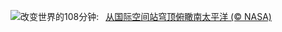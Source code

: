 ![](https://www.bing.com/th?id=OHR.SpaceFlight_ZH-CN0927394503_UHD.jpg&w=1000)改变世界的108分钟:&nbsp;&ensp;[从国际空间站穹顶俯瞰南太平洋 (© NASA)](https://www.bing.com/th?id=OHR.SpaceFlight_ZH-CN0927394503_UHD.jpg)
<br><br/>

